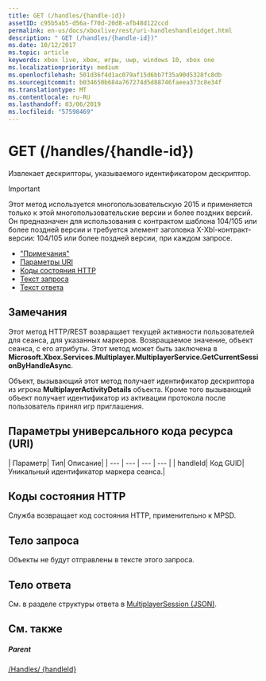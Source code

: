 ```yaml
---
title: GET (/handles/{handle-id})
assetID: c95b5ab5-d56a-f70d-20d8-afb48d122ccd
permalink: en-us/docs/xboxlive/rest/uri-handleshandleidget.html
description: " GET (/handles/{handle-id})"
ms.date: 10/12/2017
ms.topic: article
keywords: xbox live, xbox, игры, uwp, windows 10, xbox one
ms.localizationpriority: medium
ms.openlocfilehash: 501d36f4d1ac079af15d6bb7f35a90d5328fc8db
ms.sourcegitcommit: b034650b684a767274d5d88746faeea373c8e34f
ms.translationtype: MT
ms.contentlocale: ru-RU
ms.lasthandoff: 03/06/2019
ms.locfileid: "57598469"
---
```

# <a name="get-handleshandle-id"></a>GET (/handles/{handle-id})
Извлекает дескрипторы, указываемого идентификатором дескриптор.

> [!IMPORTANT]
> Этот метод используется многопользовательскую 2015 и применяется только к этой многопользовательские версии и более поздних версий. Он предназначен для использования с контрактом шаблона 104/105 или более поздней версии и требуется элемент заголовка X-Xbl-контракт-версии: 104/105 или более поздней версии, при каждом запросе.

  * ["Примечания"](#ID4ET)
  * [Параметры URI](#ID4EDB)
  * [Коды состояния HTTP](#ID4EOB)
  * [Текст запроса](#ID4EUB)
  * [Текст ответа](#ID4E5B)

<a id="ID4ET"></a>


## <a name="remarks"></a>Замечания

Этот метод HTTP/REST возвращает текущей активности пользователей для сеанса, для указанных маркеров. Возвращаемое значение, объект сеанса, с его атрибуты. Этот метод может быть заключена в **Microsoft.Xbox.Services.Multiplayer.MultiplayerService.GetCurrentSessionByHandleAsync**.

Объект, вызывающий этот метод получает идентификатор дескриптора из игрока **MultiplayerActivityDetails** объекта. Кроме того вызывающий объект получает идентификатор из активации протокола после пользователь принял игр приглашения.

<a id="ID4EDB"></a>


## <a name="uri-parameters"></a>Параметры универсального кода ресурса (URI)

| Параметр| Тип| Описание|
| --- | --- | --- | --- |
| handleId| Код GUID| Уникальный идентификатор маркера сеанса.|

<a id="ID4EOB"></a>


## <a name="http-status-codes"></a>Коды состояния HTTP
Служба возвращает код состояния HTTP, применительно к MPSD.  
<a id="ID4EUB"></a>


## <a name="request-body"></a>Тело запроса

Объекты не будут отправлены в тексте этого запроса.

<a id="ID4E5B"></a>


## <a name="response-body"></a>Тело ответа
См. в разделе структуры ответа в [MultiplayerSession (JSON)](../../json/json-multiplayersession.md).  
<a id="ID4EKC"></a>


## <a name="see-also"></a>См. также

<a id="ID4EMC"></a>


##### <a name="parent"></a>Parent

[/Handles/ {handleId}](uri-handleshandleid.md)
